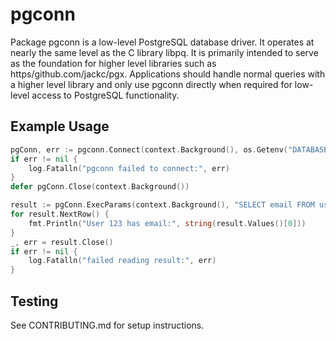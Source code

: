 # pgconn

Package pgconn is a low-level PostgreSQL database driver. It operates at nearly the same level as the C library libpq.
It is primarily intended to serve as the foundation for higher level libraries such as https/github.com/jackc/pgx.
Applications should handle normal queries with a higher level library and only use pgconn directly when required for
low-level access to PostgreSQL functionality.

## Example Usage

```go
pgConn, err := pgconn.Connect(context.Background(), os.Getenv("DATABASE_URL"))
if err != nil {
	log.Fatalln("pgconn failed to connect:", err)
}
defer pgConn.Close(context.Background())

result := pgConn.ExecParams(context.Background(), "SELECT email FROM users WHERE id=$1", [][]byte{[]byte("123")}, nil, nil, nil)
for result.NextRow() {
	fmt.Println("User 123 has email:", string(result.Values()[0]))
}
_, err = result.Close()
if err != nil {
	log.Fatalln("failed reading result:", err)
}
```

## Testing

See CONTRIBUTING.md for setup instructions.
